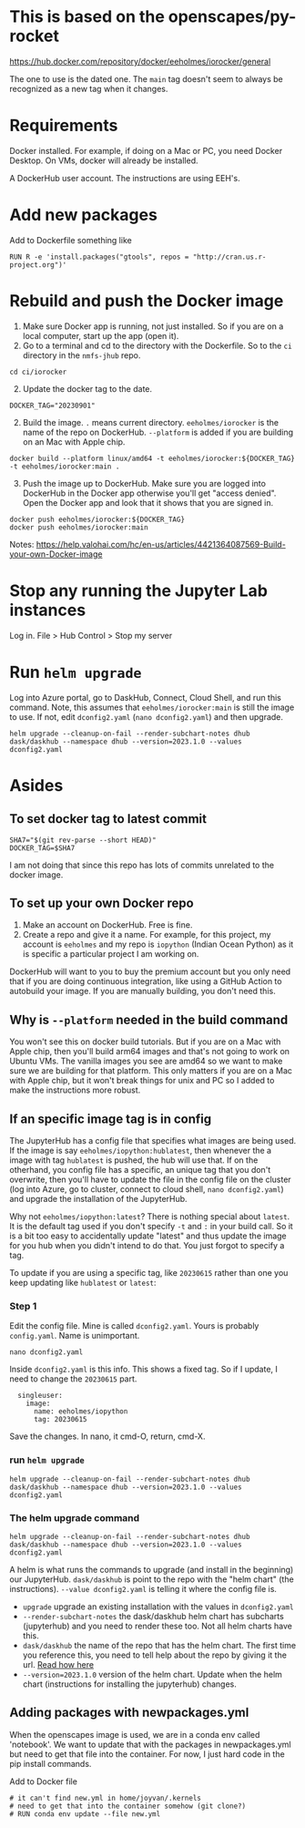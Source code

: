 # This is based on the openscapes/py-rocket

<https://hub.docker.com/repository/docker/eeholmes/iorocker/general>

The one to use is the dated one. The `main` tag doesn't seem to always be recognized as a new tag when it changes.

# Requirements

Docker installed. For example, if doing on a Mac or PC, you need Docker Desktop. On VMs, docker will already be installed.

A DockerHub user account. The instructions are using EEH's.

# Add new packages

Add to Dockerfile something like
```
RUN R -e 'install.packages("gtools", repos = "http://cran.us.r-project.org")'
```

# Rebuild and push the Docker image

1. Make sure Docker app is running, not just installed. So if you are on a local computer, start up the app (open it).
1. Go to a terminal and cd to the directory with the Dockerfile. So to the `ci` directory in the `nmfs-jhub` repo.
```
cd ci/iorocker
```
2. Update the docker tag to the date.
```
DOCKER_TAG="20230901"
```
2. Build the image. `.` means current directory. `eeholmes/iorocker` is the name of the repo on DockerHub. `--platform` is added if you are building on an Mac with Apple chip. 
```
docker build --platform linux/amd64 -t eeholmes/iorocker:${DOCKER_TAG} -t eeholmes/iorocker:main .
```

3. Push the image up to DockerHub. Make sure you are logged into DockerHub in the Docker app otherwise you'll get "access denied". Open the Docker app and look that it shows that you are signed in.
```
docker push eeholmes/iorocker:${DOCKER_TAG}
docker push eeholmes/iorocker:main
```

Notes: https://help.valohai.com/hc/en-us/articles/4421364087569-Build-your-own-Docker-image


# Stop any running the Jupyter Lab instances

Log in. File > Hub Control > Stop my server

# Run `helm upgrade`

Log into Azure portal, go to DaskHub, Connect, Cloud Shell, and run this command. Note, this assumes that `eeholmes/iorocker:main` is still the image to use. If not, edit `dconfig2.yaml` (`nano dconfig2.yaml`) and then upgrade.

```
helm upgrade --cleanup-on-fail --render-subchart-notes dhub dask/daskhub --namespace dhub --version=2023.1.0 --values dconfig2.yaml
```


# Asides

## To set docker tag to latest commit

```
SHA7="$(git rev-parse --short HEAD)"
DOCKER_TAG=$SHA7
```
I am not doing that since this repo has lots of commits unrelated to the docker image.

## To set up your own Docker repo

1. Make an account on DockerHub. Free is fine.
2. Create a repo and give it a name. For example, for this project, my account is `eeholmes` and my repo is `iopython` (Indian Ocean Python) as it is specific a particular project I am working on.

DockerHub will want to you to buy the premium account but you only need that if you are doing continuous integration, like using a GitHub Action to autobuild your image. If you are manually building, you don't need this.

## Why is `--platform` needed in the build command

You won't see this on docker build tutorials. But if you are on a Mac with Apple chip, then you'll build arm64 images and that's not going to work on Ubuntu VMs. The vanilla images you see are amd64 so we want to make sure we are building for that platform. This only matters if you are on a Mac with Apple chip, but it won't break things for unix and PC so I added to make the instructions more robust.

## If an specific image tag is in config

The JupyterHub has a config file that specifies what images are being used. If the image is say `eeholmes/iopython:hublatest`, then whenever the a image with tag `hublatest` is pushed, the hub will use that. If on the otherhand, you config file has a specific, an unique tag that you don't overwrite, then you'll have to update the file in the config file on the cluster (log into Azure, go to cluster, connect to cloud shell, `nano dconfig2.yaml`) and upgrade the installation of the JupyterHub.

Why not `eeholmes/iopython:latest`? There is nothing special about `latest`. It is the default tag used if you don't specify `-t` and `:` in your build call. So it is a bit too easy to accidentally update "latest" and thus update the image for you hub when you didn't intend to do that. You just forgot to specify a tag.

To update if you are using a specific tag, like `20230615` rather than one you keep updating like `hublatest` or `latest`:

### Step 1

Edit the config file. Mine is called `dconfig2.yaml`. Yours is probably `config.yaml`. Name is unimportant.

```
nano dconfig2.yaml
```

Inside `dconfig2.yaml` is this info. This shows a fixed tag. So if I update, I need to change the `20230615` part.
```
  singleuser:
    image:
      name: eeholmes/iopython
      tag: 20230615
```
Save the changes. In nano, it cmd-O, return, cmd-X.

### run `helm upgrade`

```
helm upgrade --cleanup-on-fail --render-subchart-notes dhub dask/daskhub --namespace dhub --version=2023.1.0 --values dconfig2.yaml
```

### The helm upgrade command

```
helm upgrade --cleanup-on-fail --render-subchart-notes dhub dask/daskhub --namespace dhub --version=2023.1.0 --values dconfig2.yaml
```

A helm is what runs the commands to upgrade (and install in the beginning) our JupyterHub. `dask/daskhub` is point to the repo with the "helm chart" (the instructions). `--value dconfig2.yaml` is telling it where the config file is. 

* `upgrade` upgrade an existing installation with the values in `dconfig2.yaml`
* `--render-subchart-notes` the dask/daskhub helm chart has subcharts (jupyterhub) and you need to render these too. Not all helm charts have this.
* `dask/daskhub` the name of the repo that has the helm chart. The first time you reference this, you need to tell help about the repo by giving it the url. [Read how here](https://blog.dask.org/2020/08/31/helm_daskhub)
* `--version=2023.1.0` version of the helm chart. Update when the helm chart (instructions for installing the jupyterhub) changes.

## Adding packages with newpackages.yml

When the openscapes image is used, we are in a conda env called 'notebook'. We want to
update that with the packages in newpackages.yml but need to get that file into the container. For now,
I just hard code in the pip install commands.

Add to Docker file
```
# it can't find new.yml in home/joyvan/.kernels
# need to get that into the container somehow (git clone?)
# RUN conda env update --file new.yml
```